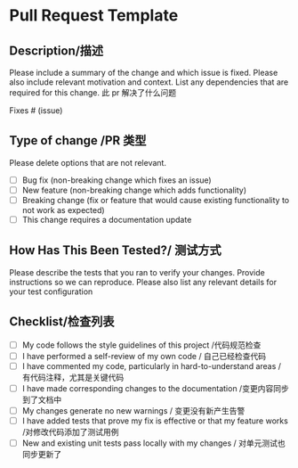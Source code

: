 # Pull Request Template

## Description/描述

Please include a summary of the change and which issue is fixed. Please also include relevant motivation and context. List any dependencies that are required for this change.
此 pr 解决了什么问题

Fixes # (issue)

## Type of change /PR 类型

Please delete options that are not relevant.

- [ ] Bug fix (non-breaking change which fixes an issue)
- [ ] New feature (non-breaking change which adds functionality)
- [ ] Breaking change (fix or feature that would cause existing functionality to not work as expected)
- [ ] This change requires a documentation update

## How Has This Been Tested?/ 测试方式

Please describe the tests that you ran to verify your changes. Provide instructions so we can reproduce. Please also list any relevant details for your test configuration


## Checklist/检查列表

- [ ] My code follows the style guidelines of this project /代码规范检查
- [ ] I have performed a self-review of my own code / 自己已经检查代码
- [ ] I have commented my code, particularly in hard-to-understand areas / 有代码注释，尤其是关键代码
- [ ] I have made corresponding changes to the documentation /变更内容同步到了文档中
- [ ] My changes generate no new warnings / 变更没有新产生告警
- [ ] I have added tests that prove my fix is effective or that my feature works /对修改代码添加了测试用例
- [ ] New and existing unit tests pass locally with my changes / 对单元测试也同步更新了
